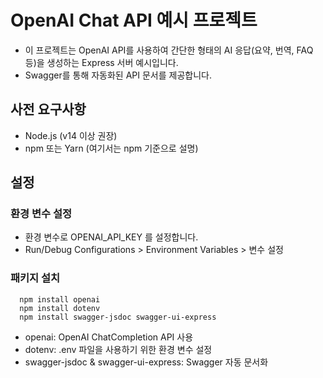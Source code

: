 # OpenAI Chat API 예시 프로젝트
- 이 프로젝트는 OpenAI API를 사용하여 간단한 형태의 AI 응답(요약, 번역, FAQ 등)을 생성하는 Express 서버 예시입니다. 
- Swagger를 통해 자동화된 API 문서를 제공합니다.

## 사전 요구사항
- Node.js (v14 이상 권장)
- npm 또는 Yarn (여기서는 npm 기준으로 설명)

## 설정
### 환경 변수 설정
- 환경 변수로 OPENAI_API_KEY 를 설정합니다.
- Run/Debug Configurations > Environment Variables > 변수 설정

### 패키지 설치
```
  npm install openai     
  npm install dotenv  
  npm install swagger-jsdoc swagger-ui-express
  ```
- openai: OpenAI ChatCompletion API 사용 
- dotenv: .env 파일을 사용하기 위한 환경 변수 설정 
- swagger-jsdoc & swagger-ui-express: Swagger 자동 문서화
